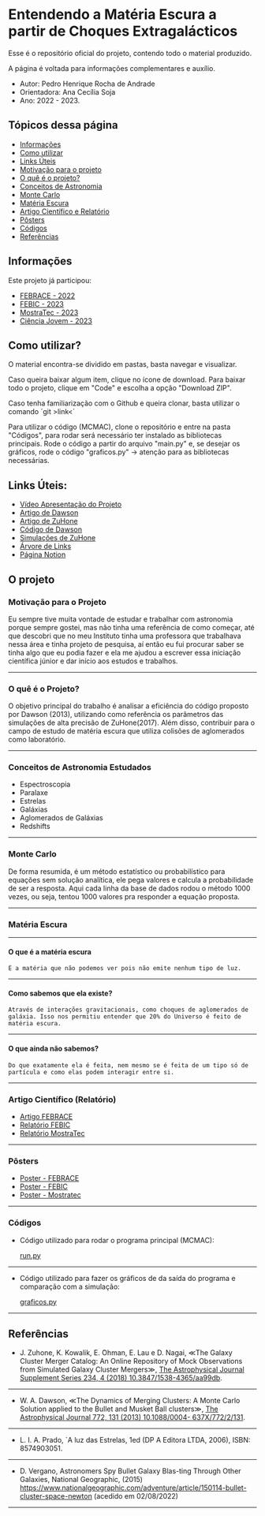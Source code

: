 # Entendendo a Matéria Escura a partir de Choques Extragalácticos

Esse é o repositório oficial do projeto, contendo todo o material produzido.

A página é voltada para informações complementares e auxílio.

- Autor: Pedro Henrique Rocha de Andrade
- Orientadora: Ana Cecília Soja 
- Ano: 2022 - 2023.

## Tópicos dessa página

* [Informações](#informações)
* [Como utilizar](#como-utilizar)
* [Links Úteis](#links-úteis)
* [Motivação para o projeto](#motivação-para-o-projeto)
* [O quê é o projeto?](#o-quê-é-o-projeto)
* [Conceitos de Astronomia](#conceitos-de-astronomia-estudados)
* [Monte Carlo](#monte-carlo)
* [Matéria Escura](#matéria-escura)
* [Artigo Científico e Relatório](#artigo-científico-relatório)
* [Pôsters](#pôsters)
* [Códigos](#códigos)
* [Referências](#referências)


## Informações
Este projeto já participou:
* [FEBRACE - 2022](https://virtual.febrace.org.br/2023/EXA/2816/)
* [FEBIC - 2023]()
* [MostraTec - 2023]()
* [Ciência Jovem - 2023]()
 
## Como utilizar?
O material encontra-se dividido em pastas, basta navegar e visualizar. 

Caso queira baixar algum item, clique no ícone de download. Para baixar todo o projeto, clique em "Code" e escolha a opção "Download ZIP".

Caso tenha familiarização com o Github e queira clonar, basta utilizar o comando ´git  >link<´

Para utilizar o código (MCMAC), clone o repositório e entre na pasta "Códigos", para rodar será necessário ter instalado as bibliotecas principais. Rode o código a partir do arquivo "main.py" e, se desejar os gráficos, rode o código "graficos.py" -> atenção para as bibliotecas necessárias.



## Links Úteis:

* [Vídeo Apresentação do Projeto](https://www.youtube.com/watch?v=pundlzXZo_w&feature=youtu.be)
* [Artigo de Dawson](https://ui.adsabs.harvard.edu/abs/2013ApJ...772..131D/abstract)
* [Artigo de ZuHone](https://ui.adsabs.harvard.edu/abs/2018ApJS..234....4Z/abstract)
* [Código de Dawson](https://github.com/MCTwo/MCMAC)
* [Simulações de ZuHone](http://gcmc.hub.yt/fiducial/index.html)
* [Árvore de Links](https://linktr.ee/studyp)
* [Página Notion](https://studyp.notion.site/Entendendo-a-Mat-ria-Escura-a-partir-de-Choques-Extragal-ticos-1e44ddd2c2fd4536b615410ffdc97c53?pvs=4)

## O projeto

### Motivação para o Projeto

Eu sempre tive muita vontade de estudar e trabalhar com astronomia porque sempre gostei, mas não tinha uma referência de como começar, até que descobri que no meu Instituto tinha uma professora que trabalhava nessa área e tinha projeto de pesquisa, aí então eu fui procurar saber se tinha algo que eu podia fazer e ela me ajudou a escrever essa iniciação científica júnior e dar início aos estudos e trabalhos.

---

### O quê é o Projeto?

O objetivo principal do trabalho é analisar a eficiência do código proposto por Dawson (2013), utilizando como referência os parâmetros das simulações de alta precisão de ZuHone(2017). Além disso, contribuir para o campo de estudo de matéria escura que utiliza colisões de aglomerados como laboratório.

---

### Conceitos de Astronomia Estudados

- Espectroscopia
- Paralaxe
- Estrelas
- Galáxias
- Aglomerados de Galáxias
- Redshifts

---
### Monte Carlo


De forma resumida, é um método estatístico ou probabilístico para equações sem solução analítica, ele pega valores e calcula a probabilidade de ser a resposta. Aqui cada linha da base de dados rodou o método 1000 vezes, ou seja, tentou 1000 valores pra responder a equação proposta.

---
### Matéria Escura
---
#### O que é a matéria escura
    
    É a matéria que não podemos ver pois não emite nenhum tipo de luz.
    

---

#### Como sabemos que ela existe?
    
    Através de interações gravitacionais, como choques de aglomerados de galáxia. Isso nos permitiu entender que 20% do Universo é feito de matéria escura.
    

---

#### O que ainda não sabemos?
    
    Do que exatamente ela é feita, nem mesmo se é feita de um tipo só de partícula e como elas podem interagir entre si.


---
### Artigo Científico (Relatório)

- [Artigo FEBRACE](./AnaliseAglomeradoPT.pdf)
- [Relatório FEBIC]()
- [Relatório MostraTec]()

---
### Pôsters

- [Poster - FEBRACE](./Poster/PôsterPT.pdf)
- [Poster - FEBIC](./)
- [Poster - Mostratec](./)

---
### Códigos
    
- Código utilizado para rodar o programa principal (MCMAC):
    
    [run.py](./Códigos/run.py)
---  
- Código utilizado para fazer os gráficos de da saída do programa e comparação com a simulação:
    
    [graficos.py](./Códigos/graficos.py)
    

---
## Referências

- J. Zuhone, K. Kowalik, E.  ̈Ohman, E. Lau e D. Nagai, ≪The Galaxy Cluster Merger Catalog: An Online Repository of Mock Observations from Simulated Galaxy Cluster Mergers≫, [The Astrophysical Journal Supplement Series 234, 4 (2018) 10.3847/1538-4365/aa99db](https://doi.org/10.3847/1538-4365/aa99db).

---

- W. A. Dawson, ≪The Dynamics of Merging Clusters: A Monte Carlo Solution applied to the Bullet and Musket Ball clusters≫, [The Astrophysical Journal 772, 131 (2013) 10.1088/0004- 637X/772/2/131](https://iopscience.iop.org/article/10.1088/0004-637X/772/2/131).

---

- L. I. A. Prado, `A luz das Estrelas, 1ed (DP A Editora LTDA, 2006), ISBN: 8574903051.

---

- D. Vergano, Astronomers Spy Bullet Galaxy Blas-ting Through Other Galaxies, National Geographic, (2015) https://www.nationalgeographic.com/adventure/article/150114-bullet-cluster-space-newton (acedido em 02/08/2022)

---
